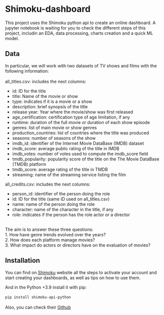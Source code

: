 # Shimoku-dashboard
This project uses the Shimoku python api to create an online dashboard. A jupyter notebook is waiting for you to check the different steps of this project, includin an EDA, data processing, charts creation and a quick ML model.
## Data
In particular, we will work with two datasets of TV shows and films with the following information:<br>
<br>
all_titles.csv: includes the next columns:

- id: ID for the title<br>
- title: Name of the movie or show<br>
- type: indicates if it is a movie or a show<br>
- description: brief synopsis of the title<br>
- release year: Year where the movie/show was first released<br>
- age_certification: certification type of age limitation, if any<br>
- runtime: duration of the full movie or duration of each show episode<br>
- genres: list of main movie or show genres<br>
- production_countries: list of countries where the title was produced<br>
- seasons: number of seasons of the show<br>
- imdb_id: identifier of the Internet Movie DataBase (IMDB) dataset<br>
- imdb_score: average public rating of the title in IMDB<br>
- imdb_votes: number of votes used to compute the imdb_score field<br>
- tmdb_popularity: popularity score of the title on the The Movie DataBase (TMDB) platform<br>
- tmdb_score: average rating of the title in TMDB<br>
- streaming: name of the streaming service listing the film<br>

all_credits.csv: includes the next columns:<br>

- person_id: identifier of the person doing the role<br>
- id: ID for the title (same ID used on all_titles.csv)<br>
- name: name of the person doing the role<br>
- character: name of the character in the title, if any<br>
- role: indicates if the person has the role actor or a director<br>
<br>
The aim is to answer these three questions:<br>
1. How have genre trends evolved over the years?<br>
2. How does each platform manage movies?<br>
3. What impact do actors or directors have on the evaluation of movies?<br>


## Installation
You can find on [Shimoku](https://docs.shimoku.com/development/getting-started/quickstart) website all the steps to activate your account and start creating your dashboards, as well as tips on how to use them.<br>

And in the Python +3.9 install it with pip:<br><br>
```pip install shimoku-api-python```<br><br>
Also, you can check their [Github](https://github.com/shimoku-tech/shimoku-api-python)


